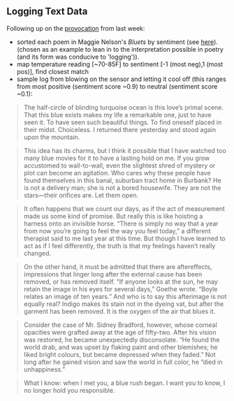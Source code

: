 ## Logging Text Data
Following up on the [provocation](https://github.com/bsubbaraman/ABSR/blob/gh-pages/posts/blair_post_wk10.md#another-text-based-provocation) from last week:

- sorted each poem in Maggie Nelson's _Bluets_ by sentiment (see [here](https://docs.google.com/spreadsheets/d/1goRS_0dwEgb-lErcyWbZTDuRooh4LvWXZpBV-EW5CfQ/edit?usp=sharing)). (chosen as an example to lean in to the interpretation possible in poetry (and its form was conducive to 'logging')).
- map temperature reading [~70-85F] to sentiment [-1 (most neg),1 (most pos)], find closest match
- sample log from blowing on the sensor and letting it cool off (this ranges from most positive (sentiment score ~0.9) to neutral (sentiment score ~0.1):

> The half-circle of blinding turquoise ocean is this love’s primal scene. That this blue exists makes my life a remarkable one, just to have seen it. To have seen such beautiful things. To find oneself placed in their midst. Choiceless. I returned there yesterday and stood again upon the mountain.

> This idea has its charms, but I think it possible that I have watched too many blue movies for it to have a lasting hold on me. If you grow accustomed to wall-to-wall, even the slightest shred of mystery or plot can become an agitation. Who cares why these people have found themselves in this banal, suburban tract home in Burbank? He is not a delivery man; she is not a bored housewife. They are not the stars—their orifices are. Let them open.

> It often happens that we count our days, as if the act of measurement made us some kind of promise. But really this is like hoisting a harness onto an invisible horse. “There is simply no way that a year from now you’re going to feel the way you feel today,” a different therapist said to me last year at this time. But though I have learned to act as if I feel differently, the truth is that my feelings haven’t really changed.

 > On the other hand, it must be admitted that there are aftereffects, impressions that linger long after the external cause has been removed, or has removed itself. “If anyone looks at the sun, he may retain the image in his eyes for several days,” Goethe wrote. “Boyle relates an image of ten years.” And who is to say this afterimage is not equally real? Indigo makes its stain not in the dyeing vat, but after the garment has been removed. It is the oxygen of the air that blues it.
 
 > Consider the case of Mr. Sidney Bradford, however, whose corneal opacities were grafted away at the age of fifty-two. After his vision was restored, he became unexpectedly disconsolate. “He found the world drab, and was upset by flaking paint and other blemishes; he liked bright colours, but became depressed when they faded.” Not long after he gained vision and saw the world in full color, he “died in unhappiness.”
 
 > What I know: when I met you, a blue rush began. I want you to know, I no longer hold you responsible.
